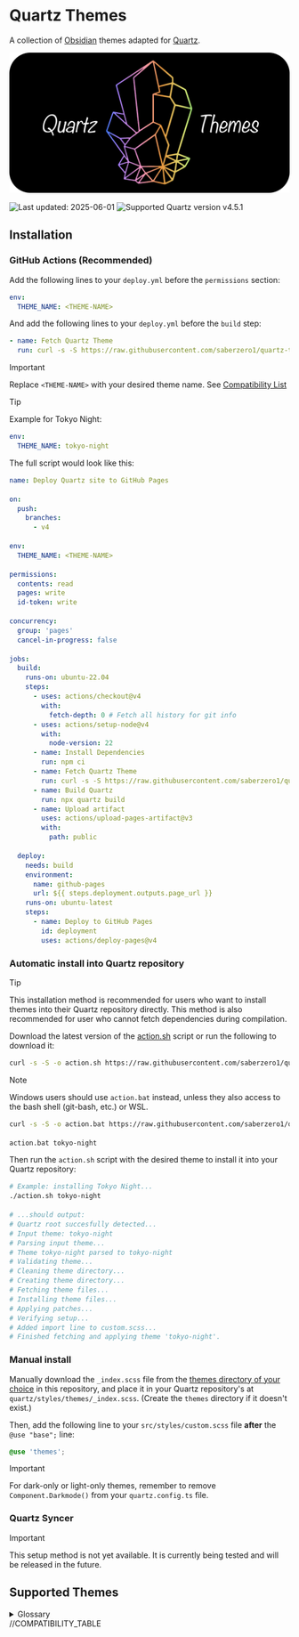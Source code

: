 # Quartz Themes

A collection of [Obsidian](https://obsidian.md/) themes adapted for [Quartz](https://github.com/jackyzha0/quartz).

<p align="center" width="100%">
  <img src="media/quartz-themes-800-wide-rounded-text.png" alt="Quartz Themes logo"/>
</p>
<!--
_<sub>left to right: `vauxhaul`, `tokyo-night`, `its-theme`, `absolutegruv`, `sandstorm`, `obsidian-nord`</sub>_
-->

![Last updated: 2025-06-01](<https://img.shields.io/date/1750159800?style=for-the-badge&label=Last Obsidian themes list fetch&labelColor=hsl(258%2C%2088%25%2C%2066%25)&color=444>)
![Supported Quartz version v4.5.1](<https://img.shields.io/badge/v4.5.1-Quartz?style=for-the-badge&label=Quartz%20version&labelColor=hsl(204%2C%2022%25%2C%2057%25)&color=444>)

<!--
Add goals:
 - Support all Obsidian themes in Quartz
 - Ease of use (auto-update, low maintenance)
 - Match styling as closely as possible (within reason)
-->

## Installation

### GitHub Actions (Recommended)

Add the following lines to your `deploy.yml` before the `permissions` section:

```yaml
env:
  THEME_NAME: <THEME-NAME>
```

And add the following lines to your `deploy.yml` before the `build` step:

```yaml
- name: Fetch Quartz Theme
  run: curl -s -S https://raw.githubusercontent.com/saberzero1/quartz-themes/master/action.sh | bash -s -- $THEME_NAME
```

> [!IMPORTANT]
> Replace `<THEME-NAME>` with your desired theme name. See [Compatibility List](#supported-themes)

> [!TIP]
> Example for Tokyo Night:
>
> ```yaml
> env:
>   THEME_NAME: tokyo-night
> ```

The full script would look like this:

```yaml
name: Deploy Quartz site to GitHub Pages

on:
  push:
    branches:
      - v4

env:
  THEME_NAME: <THEME-NAME>

permissions:
  contents: read
  pages: write
  id-token: write

concurrency:
  group: 'pages'
  cancel-in-progress: false

jobs:
  build:
    runs-on: ubuntu-22.04
    steps:
      - uses: actions/checkout@v4
        with:
          fetch-depth: 0 # Fetch all history for git info
      - uses: actions/setup-node@v4
        with:
          node-version: 22
      - name: Install Dependencies
        run: npm ci
      - name: Fetch Quartz Theme
        run: curl -s -S https://raw.githubusercontent.com/saberzero1/quartz-themes/master/action.sh | bash -s -- $THEME_NAME
      - name: Build Quartz
        run: npx quartz build
      - name: Upload artifact
        uses: actions/upload-pages-artifact@v3
        with:
          path: public

  deploy:
    needs: build
    environment:
      name: github-pages
      url: ${{ steps.deployment.outputs.page_url }}
    runs-on: ubuntu-latest
    steps:
      - name: Deploy to GitHub Pages
        id: deployment
        uses: actions/deploy-pages@v4
```

### Automatic install into Quartz repository

> [!TIP]
> This installation method is recommended for users who want to install themes into their Quartz repository directly. This method is also recommended for user who cannot fetch dependencies during compilation.

Download the latest version of the [action.sh](https://raw.githubusercontent.com/saberzero1/quartz-themes/master/action.sh) script or run the following to download it:

```bash
curl -s -S -o action.sh https://raw.githubusercontent.com/saberzero1/quartz-themes/master/action.sh
```

> [!NOTE]
> Windows users should use `action.bat` instead, unless they also access to the bash shell (git-bash, etc.) or WSL.
>
> ```bash
> curl -s -S -o action.bat https://raw.githubusercontent.com/saberzero1/quartz-themes/master/action.bat
>
> action.bat tokyo-night
> ```

Then run the `action.sh` script with the desired theme to install it into your Quartz repository:

```bash
# Example: installing Tokyo Night...
./action.sh tokyo-night

# ...should output:
# Quartz root succesfully detected...
# Input theme: tokyo-night
# Parsing input theme...
# Theme tokyo-night parsed to tokyo-night
# Validating theme...
# Cleaning theme directory...
# Creating theme directory...
# Fetching theme files...
# Installing theme files...
# Applying patches...
# Verifying setup...
# Added import line to custom.scss...
# Finished fetching and applying theme 'tokyo-night'.
```

### Manual install

Manually download the `_index.scss` file from the [themes directory of your choice](./themes/) in this repository, and place it in your Quartz repository's at `quartz/styles/themes/_index.scss`. (Create the `themes` directory if it doesn't exist.)

Then, add the following line to your `src/styles/custom.scss` file **after** the `@use "base";` line:

```scss
@use 'themes';
```

> [!IMPORTANT]
> For dark-only or light-only themes, remember to remove `Component.Darkmode()` from your `quartz.config.ts` file.

### Quartz Syncer

> [!IMPORTANT]
> This setup method is not yet available. It is currently being tested and will be released in the future.

## Supported Themes

<details>
  <summary>
    Glossary
  </summary>

| Status                                               | Description                                                                                                                                                        |
| ---------------------------------------------------- | ------------------------------------------------------------------------------------------------------------------------------------------------------------------ |
| <img src="media/full.svg" alt="FULL"/>               | Fully supported                                                                                                                                                    |
| <img src="media/partial.svg" alt="PARTIAL"/>         | Partially supported (see theme page for details)                                                                                                                   |
| <img src="media/collection.svg" alt="COLLECTION"/>   | This theme contains information for the [Style Settings plugin](https://github.com/mgmeyers/obsidian-style-settings). See the table for the configured sub-themes. |
| <img src="media/checking.svg" alt="CHECKING"/>       | Testing compatibility                                                                                                                                              |
| <img src="media/blocked.svg" alt="BLOCKED"/>         | Waiting for upstream fixes                                                                                                                                         |
| <img src="media/todo.svg" alt="TODO"/>               | Not started                                                                                                                                                        |
| <img src="media/unsupported.svg" alt="UNSUPPORTED"/> | Won't support                                                                                                                                                      |
| <img src="media/removed.svg" alt="BROKEN"/>          | Broken or removed from Obsidian                                                                                                                                    |

| Theme Modes                              | Description               |
| ---------------------------------------- | ------------------------- |
| <img src="media/both.svg" alt="BOTH"/>   | Both dark and light theme |
| <img src="media/light.svg" alt="LIGHT"/> | Light theme only          |
| <img src="media/dark.svg" alt="DARK"/>   | Dark theme only           |

</details>
<!--
Compatibility table is built from the settings in `themes.json`
-->
//COMPATIBILITY_TABLE
